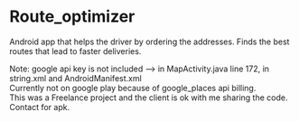 # Route_optimizer
Android app that helps the driver by ordering the addresses. Finds the best routes that lead to faster deliveries.

Note:
google api key is not included --> in MapActivity.java line 172, in string.xml and AndroidManifest.xml \
Currently not on google play because of google_places api billing.\
This was a Freelance project and the client is ok with me sharing the code.\
Contact for apk.
